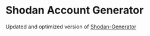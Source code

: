 # Shodan Account Generator
Updated and optimized version of [Shodan-Generator](https://github.com/Xosrov/Shodan-Generator)
